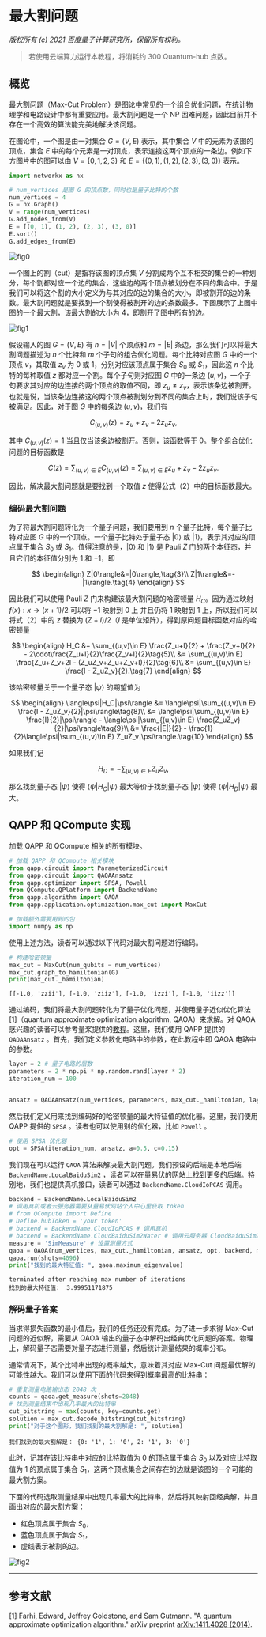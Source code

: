 # 最大割问题

<em> 版权所有 (c) 2021 百度量子计算研究所，保留所有权利。 </em>

> 若使用云端算力运行本教程，将消耗约 300 Quantum-hub 点数。

## 概览

最大割问题（Max-Cut Problem）是图论中常见的一个组合优化问题，在统计物理学和电路设计中都有重要应用。最大割问题是一个 NP 困难问题，因此目前并不存在一个高效的算法能完美地解决该问题。

在图论中，一个图是由一对集合 $G=(V, E)$ 表示，其中集合 $V$ 中的元素为该图的顶点，集合 $E$ 中的每个元素是一对顶点，表示连接这两个顶点的一条边。例如下方图片中的图可以由 $V=\{0,1,2,3\}$ 和 $E=\{(0,1),(1,2),(2,3),(3,0)\}$ 表示。

```python
import networkx as nx

# num_vertices 是图 G 的顶点数，同时也是量子比特的个数
num_vertices = 4
G = nx.Graph()
V = range(num_vertices)
G.add_nodes_from(V)
E = [(0, 1), (1, 2), (2, 3), (3, 0)]
E.sort()
G.add_edges_from(E)
```

![fig0](./figures/max-cut-fig-0.png)

一个图上的割（cut）是指将该图的顶点集 $V$ 分割成两个互不相交的集合的一种划分，每个割都对应一个边的集合，这些边的两个顶点被划分在不同的集合中。于是我们可以将这个割的大小定义为与其对应的边的集合的大小，即被割开的边的条数。最大割问题就是要找到一个割使得被割开的边的条数最多。下图展示了上图中图的一个最大割，该最大割的大小为 $4$，即割开了图中所有的边。

![fig1](./figures/max-cut-fig-1.png)

假设输入的图 $G=(V, E)$ 有 $n=|V|$ 个顶点和 $m=|E|$ 条边，那么我们可以将最大割问题描述为 $n$ 个比特和 $m$ 个子句的组合优化问题。每个比特对应图 $G$ 中的一个顶点 $v$，其取值 $z_v$ 为 $0$ 或 $1$，分别对应该顶点属于集合 $S_{0}$ 或 $S_{1}$，因此这 $n$ 个比特的每种取值 $z$ 都对应一个割。每个子句则对应图 $G$ 中的一条边 $(u,v)$，一个子句要求其对应的边连接的两个顶点的取值不同，即 $z_u\neq z_v$，表示该条边被割开。也就是说，当该条边连接这的两个顶点被割划分到不同的集合上时，我们说该子句被满足。因此，对于图 $G$ 中的每条边 $(u,v)$，我们有

$$
C_{(u,v)}(z) = z_u+z_v-2z_uz_v,
\tag{1}
$$

其中 $C_{(u,v)}(z) = 1$ 当且仅当该条边被割开。否则，该函数等于 $0$。整个组合优化问题的目标函数是

$$
C(z) = \sum_{(u,v)\in E}C_{(u,v)}(z) = \sum_{(u,v)\in E}z_u+z_v-2z_uz_v.
\tag{2}
$$

因此，解决最大割问题就是要找到一个取值 $z$ 使得公式（2）中的目标函数最大。

### 编码最大割问题

为了将最大割问题转化为一个量子问题，我们要用到 $n$ 个量子比特，每个量子比特对应图 $G$ 中的一个顶点。一个量子比特处于量子态 $|0\rangle$ 或 $|1\rangle$，表示其对应的顶点属于集合 $S_{0}$ 或 $S_{1}$。值得注意的是，$|0\rangle$ 和 $|1\rangle$ 是 Pauli $Z$ 门的两个本征态，并且它们的本征值分别为 $1$ 和 $-1$，即

$$
\begin{align}
Z|0\rangle&=|0\rangle,\tag{3}\\
Z|1\rangle&=-|1\rangle.\tag{4}
\end{align}
$$

因此我们可以使用 Pauli $Z$ 门来构建该最大割问题的哈密顿量 $H_C$。因为通过映射 $f(x):x\to(x+1)/2$ 可以将 $-1$ 映射到 $0$ 上 并且仍将 $1$ 映射到 $1$ 上，所以我们可以将式（2）中的 $z$ 替换为 $(Z+I)/2$（$I$ 是单位矩阵），得到原问题目标函数对应的哈密顿量

$$
\begin{align}
H_C &= \sum_{(u,v)\in E} \frac{Z_u+I}{2} + \frac{Z_v+I}{2} - 2\cdot\frac{Z_u+I}{2}\frac{Z_v+I}{2}\tag{5}\\
&= \sum_{(u,v)\in E} \frac{Z_u+Z_v+2I - (Z_uZ_v+Z_u+Z_v+I)}{2}\tag{6}\\
&= \sum_{(u,v)\in E} \frac{I - Z_uZ_v}{2}.\tag{7}
\end{align}
$$

该哈密顿量关于一个量子态 $|\psi\rangle$ 的期望值为

$$
\begin{align}
\langle\psi|H_C|\psi\rangle &= \langle\psi|\sum_{(u,v)\in E} \frac{I - Z_uZ_v}{2}|\psi\rangle\tag{8}\\
&= \langle\psi|\sum_{(u,v)\in E} \frac{I}{2}|\psi\rangle - \langle\psi|\sum_{(u,v)\in E} \frac{Z_uZ_v}{2}|\psi\rangle\tag{9}\\
&= \frac{|E|}{2} - \frac{1}{2}\langle\psi|\sum_{(u,v)\in E} Z_uZ_v|\psi\rangle.\tag{10}
\end{align}
$$

如果我们记

$$
H_D = -\sum_{(u,v)\in E} Z_uZ_v,
\tag{11}
$$

那么找到量子态 $|\psi\rangle$ 使得 $\langle\psi|H_C|\psi\rangle$ 最大等价于找到量子态 $|\psi\rangle$ 使得 $\langle\psi|H_D|\psi\rangle$ 最大。  

## QAPP 和 QCompute 实现

加载 QAPP 和 QCompute 相关的所有模块。

```python
# 加载 QAPP 和 QCompute 相关模块
from qapp.circuit import ParameterizedCircuit
from qapp.circuit import QAOAAnsatz
from qapp.optimizer import SPSA, Powell
from QCompute.QPlatform import BackendName
from qapp.algorithm import QAOA
from qapp.application.optimization.max_cut import MaxCut

# 加载额外需要用到的包
import numpy as np
```

使用上述方法，读者可以通过以下代码对最大割问题进行编码。

```python
# 构建哈密顿量
max_cut = MaxCut(num_qubits = num_vertices)
max_cut.graph_to_hamiltonian(G)
print(max_cut._hamiltonian)
```
```
[[-1.0, 'zzii'], [-1.0, 'ziiz'], [-1.0, 'izzi'], [-1.0, 'iizz']]
```

通过编码，我们将最大割问题转化为了量子优化问题，并使用量子近似优化算法 [1]（quantum approximate optimization algorithm, QAOA）来求解。对 QAOA 感兴趣的读者可以参考量桨提供的[教程](https://qml.baidu.com/tutorials/combinatorial-optimization/quantum-approximate-optimization-algorithm.html)。这里，我们使用 QAPP 提供的 ``QAOAAnsatz`` 。首先，我们定义参数化电路中的参数，在此教程中即 QAOA 电路中的参数。

```python
layer = 2 # 量子电路的层数
parameters = 2 * np.pi * np.random.rand(layer * 2)
iteration_num = 100


ansatz = QAOAAnsatz(num_vertices, parameters, max_cut._hamiltonian, layer)
```

然后我们定义用来找到编码好的哈密顿量的最大特征值的优化器。这里，我们使用 QAPP 提供的 ``SPSA`` 。读者也可以使用别的优化器，比如 ``Powell`` 。

```python
# 使用 SPSA 优化器
opt = SPSA(iteration_num, ansatz, a=0.5, c=0.15)
```

我们现在可以运行 ``QAOA`` 算法来解决最大割问题。我们预设的后端是本地后端 ``BackendName.LocalBaiduSim2`` ，读者可以在[量易伏](https://quantum-hub.baidu.com/)的网站上找到更多的后端。特别地，我们也提供真机接口，读者可以通过 ``BackendName.CloudIoPCAS`` 调用。

```python
backend = BackendName.LocalBaiduSim2
# 调用真机或者云服务器需要从量易伏网站个人中心里获取 token
# from QCompute import Define
# Define.hubToken = 'your token'
# backend = BackendName.CloudIoPCAS # 调用真机
# backend = BackendName.CloudBaiduSim2Water # 调用云服务器 CloudBaiduSim2Water
measure = 'SimMeasure' # 设置测量方式
qaoa = QAOA(num_vertices, max_cut._hamiltonian, ansatz, opt, backend, measure)
qaoa.run(shots=4096)
print("找到的最大特征值: ", qaoa.maximum_eigenvalue)
```
```
terminated after reaching max number of iterations
找到的最大特征值:  3.99951171875
```

### 解码量子答案
当求得损失函数的最小值后，我们的任务还没有完成。为了进一步求得 Max-Cut 问题的近似解，需要从 QAOA 输出的量子态中解码出经典优化问题的答案。物理上，解码量子态需要对量子态进行测量，然后统计测量结果的概率分布。  

通常情况下，某个比特串出现的概率越大，意味着其对应 Max-Cut 问题最优解的可能性越大。我们可以使用下面的代码来得到概率最高的比特串：

```python
# 重复测量电路输出态 2048 次
counts = qaoa.get_measure(shots=2048)
# 找到测量结果中出现几率最大的比特串
cut_bitstring = max(counts, key=counts.get)
solution = max_cut.decode_bitstring(cut_bitstring)
print("对于这个图形，我们找到的最大割解是: ", solution)
```
```
我们找到的最大割解是： {0: '1', 1: '0', 2: '1', 3: '0'}
```

此时，记其在该比特串中对应的比特取值为 $0$ 的顶点属于集合 $S_0$ 以及对应比特取值为 $1$ 的顶点属于集合 $S_1$，这两个顶点集合之间存在的边就是该图的一个可能的最大割方案。

下面的代码选取测量结果中出现几率最大的比特串，然后将其映射回经典解，并且画出对应的最大割方案：
- 红色顶点属于集合 $S_0$，
- 蓝色顶点属于集合 $S_1$，
- 虚线表示被割的边。

![fig2](./figures/max-cut-fig-2.png)

_______

## 参考文献

[1] Farhi, Edward, Jeffrey Goldstone, and Sam Gutmann. "A quantum approximate optimization algorithm." arXiv preprint [arXiv:1411.4028 (2014)](https://arxiv.org/abs/1411.4028).

